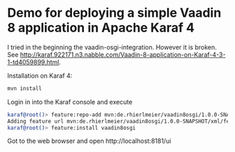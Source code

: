 Demo for deploying a simple Vaadin 8 application in Apache Karaf 4
==================================================================

I tried in the beginning the vaadin-osgi-integration. However it is broken.
See http://karaf.922171.n3.nabble.com/Vaadin-8-application-on-Karaf-4-3-1-td4059899.html.

Installation on Karaf 4:

```bash
mvn install
```

Login in into the Karaf console and execute
```bash
karaf@root()> feature:repo-add mvn:de.rhierlmeier/vaadin8osgi/1.0.0-SNAPSHOT/xml/features
Adding feature url mvn:de.rhierlmeier/vaadin8osgi/1.0.0-SNAPSHOT/xml/features
karaf@root()> feature:install vaadin8osgi
```

Got to the web browser and open http://localhost:8181/ui


